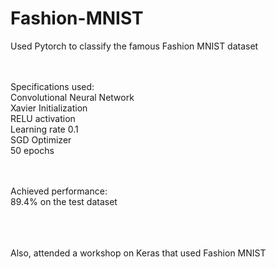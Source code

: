 # Fashion-MNIST

Used Pytorch to classify the famous Fashion MNIST dataset

<br><br>Specifications used:
<br>Convolutional Neural Network
<br>Xavier Initialization
<br>RELU activation
<br>Learning rate 0.1
<br>SGD Optimizer
<br>50 epochs

<br><br>Achieved performance:
<br>89.4% on the test dataset


<br><br><br>
Also, attended a workshop on Keras that used Fashion MNIST
